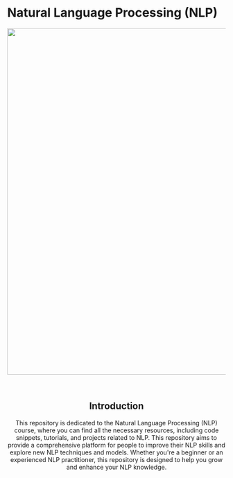 # Natural Language Processing (NLP)

<div align="center">
    <p>
        <img src="https://repository-images.githubusercontent.com/598562378/54cb3439-50df-4c5f-9f2f-cfc70bc4e45f" width="800"/>  
    </p>
    <br>
<div> 

## Introduction
This repository is dedicated to the Natural Language Processing (NLP) course, where you can find all the necessary resources, including code snippets, tutorials, and projects related to NLP. This repository aims to provide a comprehensive platform for people to improve their NLP skills and explore new NLP techniques and models. Whether you're a beginner or an experienced NLP practitioner, this repository is designed to help you grow and enhance your NLP knowledge.

